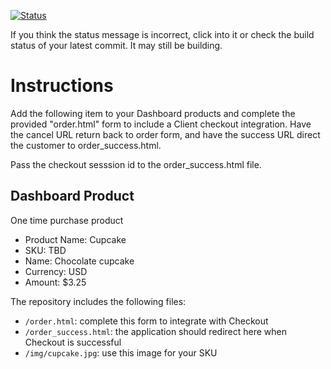 [![Status](https://img.shields.io/badge/status-SUBMITTABLE%20COMMIT:%202436e58ae7609cb97539546d339c04f7ba3dedf2-brightgreen.svg)](https://github.com/andremcb/bakery_scaffold_AApE3fQi8zR0pcdo/commit/2436e58ae7609cb97539546d339c04f7ba3dedf2)





































If you think the status message is incorrect, click into it or check the build status of your latest commit. It may still be building.

# Instructions 

Add the following item to your Dashboard products and complete the provided "order.html" form to include a Client checkout integration. Have the cancel URL return back to order form, and have the success URL direct the customer to order_success.html. 

Pass the checkout sesssion id to the order_success.html file.

## Dashboard Product
One time purchase product
* Product Name: Cupcake
* SKU: TBD
* Name: Chocolate cupcake
* Currency: USD
* Amount: $3.25

The repository includes the following files:
* `/order.html`: complete this form to integrate with Checkout
* `/order_success.html`: the application should redirect here when Checkout is successful
* `/img/cupcake.jpg`: use this image for your SKU
